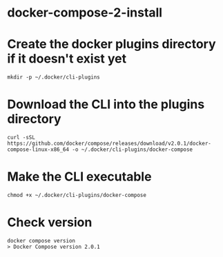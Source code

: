 # docker-compose-2-install


# Create the docker plugins directory if it doesn't exist yet
```
mkdir -p ~/.docker/cli-plugins
```
# Download the CLI into the plugins directory
```
curl -sSL https://github.com/docker/compose/releases/download/v2.0.1/docker-compose-linux-x86_64 -o ~/.docker/cli-plugins/docker-compose
```
# Make the CLI executable
```
chmod +x ~/.docker/cli-plugins/docker-compose
```

# Check version
```
docker compose version
> Docker Compose version 2.0.1
```
